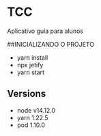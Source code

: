 # TCC
Aplicativo guia para alunos

##INICIALIZANDO O PROJETO
- yarn install
- npx jetify
- yarn start

## Versions
- node v14.12.0
- yarn 1.22.5
- pod 1.10.0